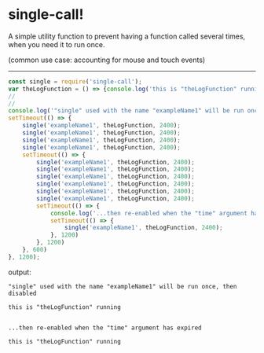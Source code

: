 # single-call! 

A simple utility function to prevent having a function called several times, when you need it to run once.

(common use case: accounting for mouse and touch events)

<hr/>

```javascript
const single = require('single-call');
var theLogFunction = () => {console.log('this is "theLogFunction" running\n\n');}
//
//
console.log('"single" used with the name "exampleName1" will be run once, then disabled\n');
setTimeout(() => {
    single('exampleName1', theLogFunction, 2400);
    single('exampleName1', theLogFunction, 2400);
    single('exampleName1', theLogFunction, 2400);
    single('exampleName1', theLogFunction, 2400);
    setTimeout(() => {
        single('exampleName1', theLogFunction, 2400);
        single('exampleName1', theLogFunction, 2400);
        single('exampleName1', theLogFunction, 2400);
        single('exampleName1', theLogFunction, 2400);
        single('exampleName1', theLogFunction, 2400);
        single('exampleName1', theLogFunction, 2400);
        setTimeout(() => {
            console.log('...then re-enabled when the "time" argument has expired\n');
            setTimeout(() => {
                single('exampleName1', theLogFunction, 2400);
            }, 1200)
        }, 1200)
    }, 600)
}, 1200);

```
output:
```
"single" used with the name "exampleName1" will be run once, then disabled

this is "theLogFunction" running


...then re-enabled when the "time" argument has expired

this is "theLogFunction" running
```